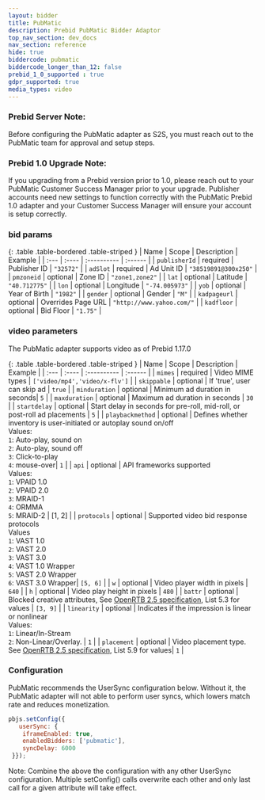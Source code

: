 ```yaml
---
layout: bidder
title: PubMatic
description: Prebid PubMatic Bidder Adaptor
top_nav_section: dev_docs
nav_section: reference
hide: true
biddercode: pubmatic
biddercode_longer_than_12: false
prebid_1_0_supported : true
gdpr_supported: true
media_types: video
---
```


### Prebid Server Note:
Before configuring the PubMatic adapter as S2S, you must reach out to the PubMatic team for approval and setup steps.

### Prebid 1.0 Upgrade Note:
If you upgrading from a Prebid version prior to 1.0, please reach out to your PubMatic Customer Success Manager prior to your upgrade.  Publisher accounts need new settings to function correctly with the PubMatic Prebid 1.0 adapter and your Customer Success Manager will ensure your account is setup correctly.

### bid params

{: .table .table-bordered .table-striped }
| Name | Scope | Description | Example |
| :--- | :---- | :---------- | :------ |
| `publisherId` | required | Publisher ID | `"32572"` |
| `adSlot` | required | Ad Unit ID | `"38519891@300x250"` |
| `pmzoneid` | optional | Zone ID | `"zone1,zone2"` |
| `lat` | optional | Latitude | `"40.712775"` |
| `lon` | optional | Longitude | `"-74.005973"` |
| `yob` | optional | Year of Birth | `"1982"` |
| `gender` | optional | Gender | `"M"` |
| `kadpageurl` | optional | Overrides Page URL | `"http://www.yahoo.com/"` |
| `kadfloor` | optional | Bid Floor | `"1.75"` |

### video parameters

The PubMatic adapter supports video as of Prebid 1.17.0

{: .table .table-bordered .table-striped }
| Name | Scope | Description | Example |
| :--- | :---- | :---------- | :------ |
| `mimes` | required | Video MIME types | `['video/mp4','video/x-flv']` |
| `skippable` | optional | If 'true', user can skip ad | `true` |
| `minduration` | optional | Minimum ad duration in seconds| `5` |
| `maxduration` | optional | Maximum ad duration in seconds | `30` |
| `startdelay` | optional | Start delay in seconds for pre-roll, mid-roll, or post-roll ad placements | `5` |
| `playbackmethod` | optional | Defines whether inventory is user-initiated or autoplay sound on/off<br/>Values:<br/>`1`: Auto-play, sound on<br/>`2`: Auto-play, sound off<br/>`3`: Click-to-play<br/>`4`: mouse-over| `1` |
| `api` | optional | API frameworks supported<br/>Values:<br/>`1`: VPAID 1.0<br/>`2`: VPAID 2.0<br/>`3`: MRAID-1<br/>`4`: ORMMA<br/>`5`: MRAID-2 | [1, 2] |
| `protocols` | optional |  Supported video bid response protocols<br/>Values<br/>`1`: VAST 1.0<br/>`2`: VAST 2.0<br/>`3`: VAST 3.0<br/> `4`: VAST 1.0 Wrapper<br/>`5`: VAST 2.0 Wrapper<br/>`6`: VAST 3.0 Wrapper| `[5, 6]` |
| `w` | optional | Video player width in pixels | `640` |
| `h` | optional | Video play height in pixels | `480` |
| `battr` | optional | Blocked creative attributes, See [OpenRTB 2.5 specification](https://www.iab.com/wp-content/uploads/2016/03/OpenRTB-API-Specification-Version-2-5-FINAL.pdf), List 5.3 for values | `[3, 9]` |
| `linearity` | optional | Indicates if the impression is linear or nonlinear<br/>Values:<br/>`1`: Linear/In-Stream<br/>`2`: Non-Linear/Overlay. | `1` |
| `placement` | optional | Video placement type.  See [OpenRTB 2.5 specification](https://www.iab.com/wp-content/uploads/2016/03/OpenRTB-API-Specification-Version-2-5-FINAL.pdf), List 5.9 for values| `1` |

### Configuration

PubMatic recommends the UserSync configuration below.  Without it, the PubMatic adapter will not able to perform user syncs, which lowers match rate and reduces monetization.

```javascript
pbjs.setConfig({
   userSync: {
    iframeEnabled: true,
    enabledBidders: ['pubmatic'],
    syncDelay: 6000
 }});
```
Note: Combine the above the configuration with any other UserSync configuration.  Multiple setConfig() calls overwrite each other and only last call for a given attribute will take effect.
